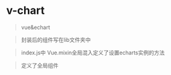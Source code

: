 # v-chart

> vue&echart

> 封装后的组件写在lib文件夹中

> index.js中  Vue.mixin全局混入定义了设置echarts实例的方法

> 定义了全局组件


